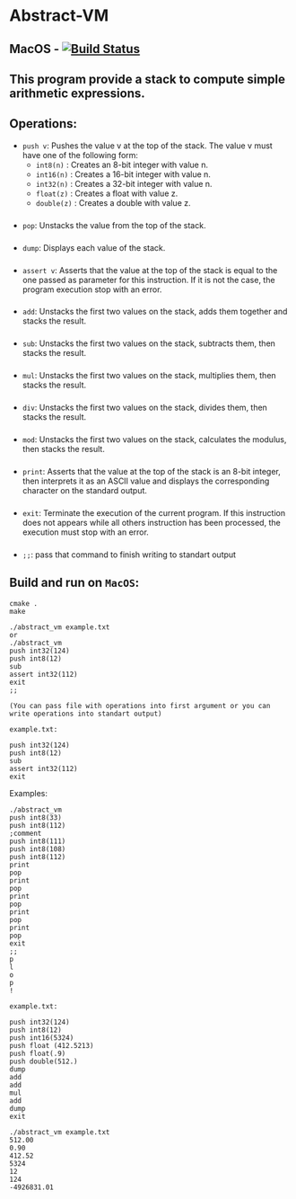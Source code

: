 # Abstract-VM

## MacOS - [![Build Status](https://travis-ci.com/dolovnyak/Abstract-VM.svg?branch=master)](https://travis-ci.com/dolovnyak/Abstract-VM)
###

This program provide a stack to compute simple arithmetic expressions.
-------------

Operations:
-----------
- `push v`: Pushes the value v at the top of the stack. The value v must have one of
the following form:
  - `int8(n)` : Creates an 8-bit integer with value n.
  - `int16(n)` : Creates a 16-bit integer with value n.
  - `int32(n)` : Creates a 32-bit integer with value n.
  - `float(z)` : Creates a float with value z.
  - `double(z)` : Creates a double with value z.
###
- `pop`: Unstacks the value from the top of the stack.
###
- `dump`: Displays each value of the stack.
###
- `assert v`: Asserts that the value at the top of the stack is equal to the one passed
as parameter for this instruction. If it is not the case, the program execution stop with an error. 
###
- `add`: Unstacks the first two values on the stack, adds them together and stacks the
result.
###
- `sub`: Unstacks the first two values on the stack, subtracts them, then stacks the
result.
###
- `mul`: Unstacks the first two values on the stack, multiplies them, then stacks the
result.
###
- `div`: Unstacks the first two values on the stack, divides them, then stacks the result.
###
- `mod`: Unstacks the first two values on the stack, calculates the modulus, then
stacks the result.
###
- `print`: Asserts that the value at the top of the stack is an 8-bit integer, 
then interprets it as an ASCII value and displays the corresponding character on the standard output.
###
- `exit`: Terminate the execution of the current program. If this instruction does not
appears while all others instruction has been processed, the execution must stop with an error.
###
- `;;`: pass that command to finish writing to standart output

Build and run on `MacOS`:
-------
```
cmake .
make

./abstract_vm example.txt
or
./abstract_vm
push int32(124)
push int8(12)
sub
assert int32(112)
exit
;;

(You can pass file with operations into first argument or you can write operations into standart output)

example.txt:

push int32(124)
push int8(12)
sub
assert int32(112)
exit
```

Examples:
```
./abstract_vm
push int8(33)
push int8(112)
;comment
push int8(111)
push int8(108)
push int8(112)
print
pop
print
pop
print
pop
print
pop
print
pop
exit
;;
p
l
o
p
!
```

```
example.txt:

push int32(124)
push int8(12)
push int16(5324)
push float (412.5213)
push float(.9)
push double(512.)
dump
add
add
mul
add
dump
exit

./abstract_vm example.txt
512.00
0.90
412.52
5324
12
124
-4926831.01
```
